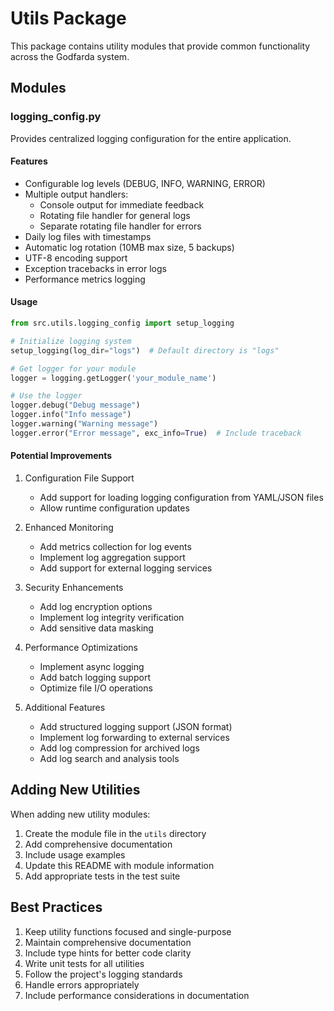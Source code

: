 # Utils Package

This package contains utility modules that provide common functionality across the Godfarda system.

## Modules

### logging_config.py

Provides centralized logging configuration for the entire application.

#### Features
- Configurable log levels (DEBUG, INFO, WARNING, ERROR)
- Multiple output handlers:
  - Console output for immediate feedback
  - Rotating file handler for general logs
  - Separate rotating file handler for errors
- Daily log files with timestamps
- Automatic log rotation (10MB max size, 5 backups)
- UTF-8 encoding support
- Exception tracebacks in error logs
- Performance metrics logging

#### Usage
```python
from src.utils.logging_config import setup_logging

# Initialize logging system
setup_logging(log_dir="logs")  # Default directory is "logs"

# Get logger for your module
logger = logging.getLogger('your_module_name')

# Use the logger
logger.debug("Debug message")
logger.info("Info message")
logger.warning("Warning message")
logger.error("Error message", exc_info=True)  # Include traceback
```

#### Potential Improvements
1. Configuration File Support
   - Add support for loading logging configuration from YAML/JSON files
   - Allow runtime configuration updates

2. Enhanced Monitoring
   - Add metrics collection for log events
   - Implement log aggregation support
   - Add support for external logging services

3. Security Enhancements
   - Add log encryption options
   - Implement log integrity verification
   - Add sensitive data masking

4. Performance Optimizations
   - Implement async logging
   - Add batch logging support
   - Optimize file I/O operations

5. Additional Features
   - Add structured logging support (JSON format)
   - Implement log forwarding to external services
   - Add log compression for archived logs
   - Add log search and analysis tools

## Adding New Utilities

When adding new utility modules:
1. Create the module file in the `utils` directory
2. Add comprehensive documentation
3. Include usage examples
4. Update this README with module information
5. Add appropriate tests in the test suite

## Best Practices

1. Keep utility functions focused and single-purpose
2. Maintain comprehensive documentation
3. Include type hints for better code clarity
4. Write unit tests for all utilities
5. Follow the project's logging standards
6. Handle errors appropriately
7. Include performance considerations in documentation
